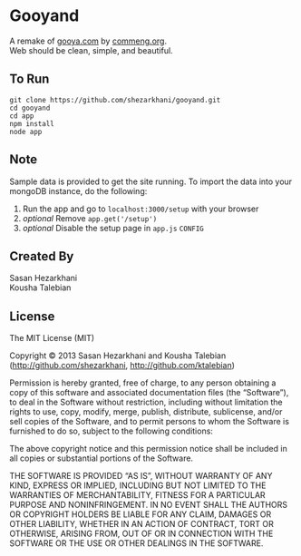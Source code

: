 Gooyand
================

A remake of [gooya.com][1] by [commeng.org][2].  
Web should be clean, simple, and beautiful.

To Run
-----------------
    git clone https://github.com/shezarkhani/gooyand.git
    cd gooyand
    cd app
    npm install
    node app

Note
------------------
Sample data is provided to get the site running. To import the data into your mongoDB instance, do the following:

1. Run the app and go to `localhost:3000/setup` with your browser
2. *optional* Remove `app.get('/setup')` 
3. *optional* Disable the setup page in `app.js` `CONFIG`

Created By
---------------------
Sasan Hezarkhani  
Kousha Talebian

License
-----------------------


The MIT License (MIT)

Copyright © 2013 Sasan Hezarkhani and Kousha Talebian (http://github.com/shezarkhani, http://github.com/ktalebian)

Permission is hereby granted, free of charge, to any person obtaining a copy of this software and associated documentation files (the “Software”), to deal in the Software without restriction, including without limitation the rights to use, copy, modify, merge, publish, distribute, sublicense, and/or sell copies of the Software, and to permit persons to whom the Software is furnished to do so, subject to the following conditions:

The above copyright notice and this permission notice shall be included in all copies or substantial portions of the Software.

THE SOFTWARE IS PROVIDED “AS IS”, WITHOUT WARRANTY OF ANY KIND, EXPRESS OR IMPLIED, INCLUDING BUT NOT LIMITED TO THE WARRANTIES OF MERCHANTABILITY, FITNESS FOR A PARTICULAR PURPOSE AND NONINFRINGEMENT. IN NO EVENT SHALL THE AUTHORS OR COPYRIGHT HOLDERS BE LIABLE FOR ANY CLAIM, DAMAGES OR OTHER LIABILITY, WHETHER IN AN ACTION OF CONTRACT, TORT OR OTHERWISE, ARISING FROM, OUT OF OR IN CONNECTION WITH THE SOFTWARE OR THE USE OR OTHER DEALINGS IN THE SOFTWARE.

[1]: http://www.gooya.com
[2]: http://web.commeng.org
